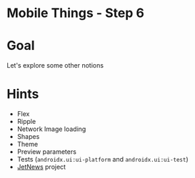 # Mobile Things - Step 6

# Goal
Let's explore some other notions

# Hints
- Flex
- Ripple
- Network Image loading
- Shapes
- Theme
- Preview parameters
- Tests (`androidx.ui:ui-platform` and `androidx.ui:ui-test`)
- [JetNews](https://github.com/android/compose-samples/tree/master/JetNews) project
